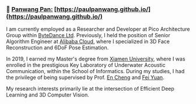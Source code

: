 

###   👋   [Panwang Pan:](https://paulpanwang.github.io/) [https://paulpanwang.github.io/](https://paulpanwang.github.io/)

<p>I am currently employed as a Researcher and Developer at Pico Architecture Group within <a href="https://www.bytedance.com/en/">ByteDance Ltd</a>. Previously,  I held the position of Senior Algorithm Engineer at  <a href="https://www.alibabacloud.com/zh">Alibaba Cloud</a>, where I specialized in 3D Face Reconstruction and 6DoF Pose Estimation.  
</p>

<p>In 2019, I earned my Master's degree from <a href="https://uac.xmu.edu.cn/">Xiamen University</a>, where I was enrolled in the prestigious Key Laboratory of Underwater Acoustic Communication, within the School of Informatics. During my studies, I had the privilege of being supervised by Prof. <a href="https://informatics.xmu.edu.cn/info/1021/24599.htm">En Cheng</a> and <a href="https://informatics.xmu.edu.cn/info/1021/24079.htm">Fei Yuan</a>. </p>

<p> My research interests primarily lie at the intersection of Efficient Deep Learning and 3D Computer Vision.                
</p>
